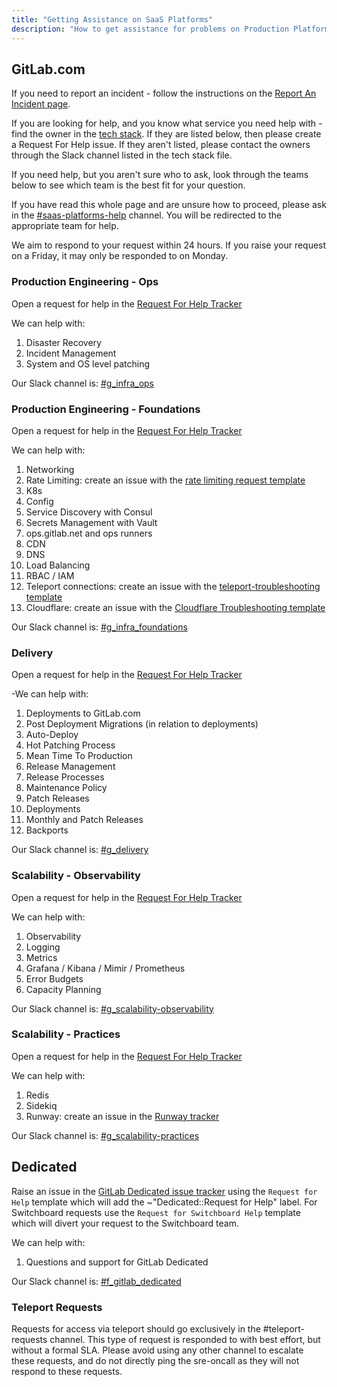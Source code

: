 ```yaml
---
title: "Getting Assistance on SaaS Platforms"
description: "How to get assistance for problems on Production Platforms"
---
```


## GitLab.com

If you need to report an incident - follow the instructions on the [Report An Incident page](./incident-management/#reporting-an-incident).

If you are looking for help, and you know what service you need help with - find the owner in the [tech stack](https://gitlab.com/gitlab-com/www-gitlab-com/-/blob/master/data/tech_stack.yml). If they are listed below, then please create a Request For Help issue. If they aren't listed, please contact the owners through the Slack channel listed in the tech stack file. 

If you need help, but you aren't sure who to ask, look through the teams below to see which team is the best fit for your question.

If you have read this whole page and are unsure how to proceed, please ask in the [#saas-platforms-help](https://gitlab.enterprise.slack.com/archives/C07DU5Z7V6V) channel. You will be redirected to the appropriate team for help.

We aim to respond to your request within 24 hours. If you raise your request on a Friday, it may only be responded to on Monday.

### Production Engineering - Ops

Open a request for help in the [Request For Help Tracker](https://gitlab.com/gitlab-com/saas-platforms/saas-platforms-request-for-help/-/issues/new?issuable_template=RfhTemplate_ProductionEngineeringOps)

We can help with:

1. Disaster Recovery
2. Incident Management
3. System and OS level patching

Our Slack channel is: [#g_infra_ops](https://gitlab.enterprise.slack.com/archives/C04MH2L07JS)

### Production Engineering - Foundations

Open a request for help in the [Request For Help Tracker](https://gitlab.com/gitlab-com/saas-platforms/saas-platforms-request-for-help/-/issues/new?issuable_template=RfhTemplate_ProductionEngineeringFoundations)

We can help with:

1. Networking
1. Rate Limiting: create an issue with the [rate limiting request template](https://gitlab.com/gitlab-com/gl-infra/production-engineering/-/issues/new?issuable_template=request-rate-limiting)
1. K8s
1. Config
1. Service Discovery with Consul
1. Secrets Management with Vault
1. ops.gitlab.net and ops runners
1. CDN
1. DNS
1. Load Balancing
1. RBAC / IAM
1. Teleport connections: create an issue with the [teleport-troubleshooting template](https://gitlab.com/gitlab-com/gl-infra/production-engineering/-/issues/new?issuable_template=teleport-troubleshooting)
1. Cloudflare: create an issue with the [Cloudflare Troubleshooting template](https://gitlab.com/gitlab-com/gl-infra/production-engineering/-/issues/new?issuable_template=Cloudflare%20Troubleshooting)

Our Slack channel is: [#g_infra_foundations](https://gitlab.enterprise.slack.com/archives/C0313V3L5T6)

### Delivery

Open a request for help in the [Request For Help Tracker](https://gitlab.com/gitlab-com/saas-platforms/saas-platforms-request-for-help/-/issues/new?issuable_template=RfhTemplate_Delivery)

-We can help with:

1. Deployments to GitLab.com
1. Post Deployment Migrations (in relation to deployments)
1. Auto-Deploy
1. Hot Patching Process
1. Mean Time To Production
1. Release Management
1. Release Processes
1. Maintenance Policy
1. Patch Releases
1. Deployments
1. Monthly and Patch Releases
1. Backports

Our Slack channel is: [#g_delivery](https://gitlab.enterprise.slack.com/archives/CCFV016SV)

### Scalability - Observability

Open a request for help in the [Request For Help Tracker](https://gitlab.com/gitlab-com/saas-platforms/saas-platforms-request-for-help/-/issues/new?issuable_template=RfhTemplate_ScalabilityObservability)

We can help with:

1. Observability
1. Logging
1. Metrics
1. Grafana / Kibana / Mimir / Prometheus
1. Error Budgets
1. Capacity Planning

Our Slack channel is: [#g_scalability-observability](https://gitlab.enterprise.slack.com/archives/C065RLJB8HK)

### Scalability - Practices

Open a request for help in the [Request For Help Tracker](https://gitlab.com/gitlab-com/saas-platforms/saas-platforms-request-for-help/-/issues/new?issuable_template=RfhTemplate_ScalabilityPractices)

We can help with:

1. Redis
1. Sidekiq
1. Runway: create an issue in the [Runway tracker](https://gitlab.com/gitlab-com/gl-infra/platform/runway/team/-/issues/new)

Our Slack channel is: [#g_scalability-practices](https://gitlab.enterprise.slack.com/archives/C04M6HVAY49)

## Dedicated

Raise an issue in the [GitLab Dedicated issue tracker](https://gitlab.com/gitlab-com/gl-infra/gitlab-dedicated/team) using the `Request for Help` template which will add the ~"Dedicated::Request for Help" label. For Switchboard requests use the `Request for Switchboard Help` template which will divert your request to the Switchboard team.

We can help with:

1. Questions and support for GitLab Dedicated

Our Slack channel is: [#f_gitlab_dedicated](https://gitlab.enterprise.slack.com/archives/C01S0QNSYJ2)

### Teleport Requests

Requests for access via teleport should go exclusively in the #teleport-requests channel. This type of request is responded to with best effort, but without a formal SLA. Please avoid using any other channel to escalate these requests, and do not directly ping the sre-oncall as they will not respond to these requests. 
